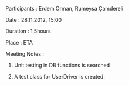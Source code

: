 Participants : Erdem Orman, Rumeysa Çamdereli

Date : 28.11.2012, 15:00

Duration : 1,5hours

Place : ETA

Meeting Notes :

1) Unit testing in DB functions is searched

2) A test class for UserDriver is created.
